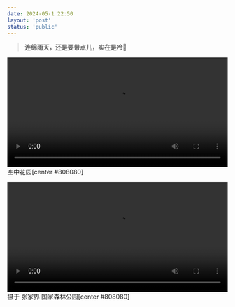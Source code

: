 ```yaml
---
date: 2024-05-1 22:50
layout: 'post'
status: 'public'
---
```


> **连绵雨天，还是要带点儿，实在是冷🥶**

<video width="100%" controls="controls" border=0><source src="https://inz.oss-cn-beijing.aliyuncs.com/Videos/%E6%B8%B8%E7%8E%A9/%E6%9C%89%E9%A3%8E%E5%B1%B1%E8%B0%B7.MOV"></video>
空中花园[center #808080]

<video width="100%" controls="controls" border=0><source src="https://inz.oss-cn-beijing.aliyuncs.com/Videos/%E6%B8%B8%E7%8E%A9/%E7%A9%BA%E4%B8%AD%E7%94%B0%E5%9B%AD.MOV"></video>
摄于 张家界 国家森林公园[center #808080]
